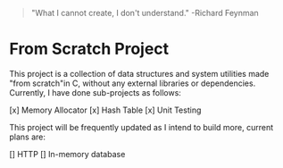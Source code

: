> "What I cannot create, I don't understand." -Richard Feynman

# From Scratch Project

This project is a collection of data structures and system utilities made "from scratch"in C, without any external libraries or dependencies. Currently, I have done sub-projects as follows:

[x] Memory Allocator
[x] Hash Table
[x] Unit Testing 

This project will be frequently updated as I intend to build more, current plans are:

[] HTTP
[] In-memory database
